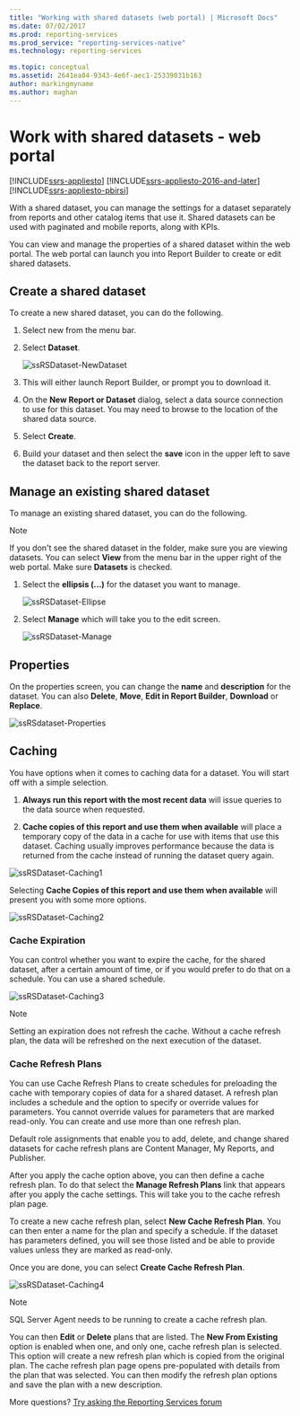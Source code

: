 ```yaml
---
title: "Working with shared datasets (web portal) | Microsoft Docs"
ms.date: 07/02/2017
ms.prod: reporting-services
ms.prod_service: "reporting-services-native"
ms.technology: reporting-services

ms.topic: conceptual
ms.assetid: 2641ea84-9343-4e6f-aec1-25339031b163
author: markingmyname
ms.author: maghan
---
```

# Work with shared datasets - web portal

[!INCLUDE[ssrs-appliesto](../includes/ssrs-appliesto.md)] [!INCLUDE[ssrs-appliesto-2016-and-later](../includes/ssrs-appliesto-2016-and-later.md)] [!INCLUDE[ssrs-appliesto-pbirsi](../includes/ssrs-appliesto-pbirs.md)]

With a shared dataset, you can manage the settings for a dataset separately from reports and other catalog items that use it. Shared datasets can be used with paginated and mobile reports, along with KPIs.

You can view and manage the properties of a shared dataset within the web portal. The web portal can launch you into Report Builder to create or edit shared datasets.

## Create a shared dataset
  
To create a new shared dataset, you can do the following.  
  
1.  Select new from the menu bar.  
  
2.  Select **Dataset**.  
  
    ![ssRSDataset-NewDataset](../reporting-services/media/ssrsdataset-newdataset.png)  
  
3.  This will either launch Report Builder, or prompt you to download it.  
  
4.  On the **New Report or Dataset** dialog, select a data source connection to use for this dataset. You may need to browse to the location of the shared data source.  
  
5.  Select **Create**.  
  
6.  Build your dataset and then select the **save** icon in the upper left to save the dataset back to the report server.  
  
## Manage an existing shared dataset
  
To manage an existing shared dataset, you can do the following.  
  
> [!NOTE]
> If you don't see the shared dataset in the folder, make sure you are viewing datasets. You can select **View** from the menu bar in the upper right of the web portal. Make sure **Datasets** is checked.  
  
1.  Select the **ellipsis (...)** for the dataset you want to manage.  
  
    ![ssRSDataset-Ellipse](../reporting-services/media/ssrsdataset-ellipse.png)  
  
2.  Select **Manage** which will take you to the edit screen.  
  
    ![ssRSDataset-Manage](../reporting-services/media/ssrsdataset-manage.png)  
  
## Properties
  
On the properties screen, you can change the **name** and **description** for the dataset. You can also **Delete**, **Move**, **Edit in Report Builder**, **Download** or **Replace**.  
  
![ssRSdataset-Properties](../reporting-services/media/ssrsdataset-properties.png)  
  
## Caching
  
You have options when it comes to caching data for a dataset. You will start off with a simple selection.  
  
1.  **Always run this report with the most recent data** will issue queries to the data source when requested.  
  
2.  **Cache copies of this report and use them when available** will place a temporary copy of the data in a cache for use with items that use this dataset. Caching usually improves performance because the data is returned from the cache instead of running the dataset query again.  
  
![ssRSDataset-Caching1](../reporting-services/media/ssrsdataset-caching1.png)  
  
Selecting **Cache Copies of this report and use them when available** will present you with some more options.  
  
![ssRSDataset-Caching2](../reporting-services/media/ssrsdataset-caching2.png)  
  
### Cache Expiration  
  
You can control whether you want to expire the cache, for the shared dataset, after a certain amount of time, or if you would prefer to do that on a schedule. You can use a shared schedule.  
  
![ssRSDataset-Caching3](../reporting-services/media/ssrsdataset-caching3.png)  
  
> [!NOTE]
> Setting an expiration does not refresh the cache. Without a cache refresh plan, the data will be refreshed on the next execution of the dataset.  
  
### Cache Refresh Plans  
  
You can use Cache Refresh Plans to create schedules for preloading the cache with temporary copies of data for a shared dataset. A refresh plan includes a schedule and the option to specify or override values for parameters. You cannot override values for parameters that are marked read-only. You can create and use more than one refresh plan.   
  
Default role assignments that enable you to add, delete, and change shared datasets for cache refresh plans are Content Manager, My Reports, and Publisher.  
  
After you apply the cache option above, you can then define a cache refresh plan. To do that select the **Manage Refresh Plans** link that appears after you apply the cache settings. This will take you to the cache refresh plan page.   
  
To create a new cache refresh plan, select **New Cache Refresh Plan**. You can then enter a name for the plan and specify a schedule. If the dataset has parameters defined, you will see those listed and be able to provide values unless they are marked as read-only.  
  
Once you are done, you can select **Create Cache Refresh Plan**.  
  
![ssRSDataset-Caching4](../reporting-services/media/ssrsdataset-caching4.png)  
  
> [!NOTE]
> SQL Server Agent needs to be running to create a cache refresh plan.  
  
You can then **Edit** or **Delete** plans that are listed. The **New From Existing** option is enabled when one, and only one, cache refresh plan is selected. This option will create a new refresh plan which is copied from the original plan. The cache refresh plan page opens pre-populated with details from the plan that was selected. You can then modify the refresh plan options and save the plan with a new description.  

More questions? [Try asking the Reporting Services forum](https://go.microsoft.com/fwlink/?LinkId=620231)
